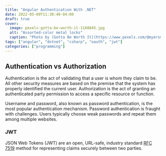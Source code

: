 ```yaml
---
title: "Angular Authentication With .NET"
date: 2022-05-09T11:30:40-04:00
draft: true
cover:
  image: pexels-gotta-be-worth-it-1160845.jpg
  alt: "Assorted-color metal locks"
  caption: "Photo by [Gotta Be Worth It](https://www.pexels.com/@myersmc16/) from [Pexels](https://www.pexels.com/photo/assorted-color-metal-keys-1160845/)"
tags: ["angular", "dotnet", "csharp", "oauth", "jwt"]
categories: ["programming"]
---
```


## Authentication vs Authorization
Authentication is the act of validating that a user is whom they claim to be. All other security measures are based on the premise that the system has properly identified the current user. Authorization is the act of granting an authenticated party permission to access a specific resource or function. 

Username and password, also known as password authentication, is the most popular authentication mechanism. Password authentication is fraught with challenges. Users typically choose weak passwords and repeat them among multiple websites.

### JWT
JSON Web Tokens (JWT) are an open, URL-safe, industry standard [RFC 7519](https://www.rfc-editor.org/rfc/rfc7519) method for representing claims securely between two parties.